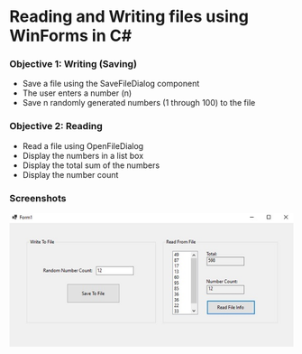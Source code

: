 # Reading and Writing files using WinForms in C#
### Objective 1: Writing (Saving)
- Save a file using the SaveFileDialog component
- The user enters a number (n)
- Save n randomly generated numbers (1 through 100) to the file
### Objective 2: Reading
- Read a file using OpenFileDialog
- Display the numbers in a list box
- Display the total sum of the numbers
- Display the number count

### Screenshots
![WinForm](https://github.com/Dkaban/ReadWrite-WinForms/blob/main/WinForm_SS3.jpg?raw=true)&nbsp;&nbsp;&nbsp;&nbsp;
